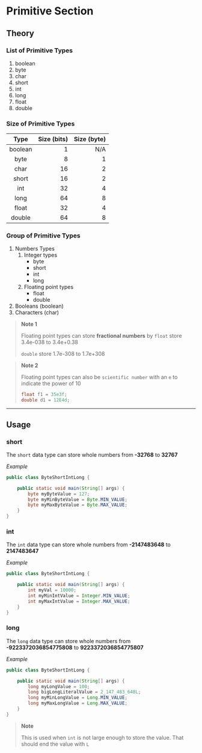 # Primitive Section

## Theory
### List of Primitive Types
1. boolean
2. byte
3. char
4. short
5. int 
6. long
7. float
8. double

### Size of Primitive Types
| Type | Size (bits) | Size (byte) |
|:----:|------------:|------------:|
|boolean|1|N/A|
|byte|8|1|
|char|16|2|
|short|16|2|
|int|32|4|
|long|64|8|
|float|32|4|
|double|64|8|

### Group of Primitive Types
1. Numbers Types
   1. Integer types
      - byte
      - short
      - int
      - long 
   2. Floating point types
      - float
      - double       
2. Booleans (boolean)
3. Characters (char)

> **Note 1**
> 
> Floating point types can store **fractional numbers** by
> `float` store 3.4e-038 to 3.4e+0.38
> 
> `double` store 1.7e-308 to 1.7e+308

> **Note 2**
> 
> Floating point types can also be `scientific number` with an `e` to indicate the power of 10
> 
> ```java
> float f1 = 35e3f;
> double d1 = 12E4d;
> ```
>

___
## Usage
### short
The `short` data type can store whole numbers from **-32768** to **32767**

_Example_
```java
public class ByteShortIntLong {

    public static void main(String[] args) {
        byte myByteValue = 127;
        byte myMinByteValue = Byte.MIN_VALUE;
        byte myMaxByteValue = Byte.MAX_VALUE;
    }
}
```

### int
The `int` data type can store whole numbers from **-2147483648** to **2147483647**

_Example_
```java
public class ByteShortIntLong {

    public static void main(String[] args) {
        int myVal = 10000;
        int myMinIntValue = Integer.MIN_VALUE;
        int myMaxIntValue = Integer.MAX_VALUE;
    }
}
```
### long
The `long` data type can store whole numbers from **-9223372036854775808** to **9223372036854775807**

_Example_
```java
public class ByteShortIntLong {

    public static void main(String[] args) {
        long myLongValue = 100;
        long bigLongLiteralValue = 2_147_483_648L;
        long myMinLongValue = Long.MIN_VALUE;
        long myMaxLongValue = Long.MAX_VALUE;
    }
}
```

> **Note**
> 
> This is used when `int` is not large enough to store the value. That should end the value with `L`